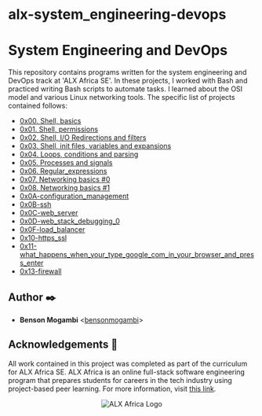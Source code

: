 # alx-system_engineering-devops

# System Engineering and DevOps

This repository contains programs written for the system engineering and DevOps track at 'ALX Africa SE'. In these projects, I worked with Bash and practiced writing Bash scripts to automate tasks. I learned about the OSI model and various Linux networking tools. 
The specific list of projects contained follows:

* [0x00. Shell, basics](./0x00-shell_basics)
* [0x01. Shell, permissions](./0x01-shell_permissions)
* [0x02. Shell, I/O Redirections and filters](./0x02-shell_redirections)
* [0x03. Shell, init files, variables and expansions](./0x03-shell_variables_expansions)
* [0x04. Loops, conditions and parsing](./0x04-loops_conditions_and_parsing)
* [0x05. Processes and signals](./0x05-processes_and_signals)
* [0x06. Regular_expressions](./0x06-regular_expressions)
* [0x07. Networking basics #0](./0x07-networking_basics)
* [0x08. Networking basics #1](./0x08-networking_basics_2)
* [0x0A-configuration_management](./0x0A-configuration_management)
* [0x0B-ssh](./0x0B-ssh)
* [0x0C-web_server](./0x0C-web_server)
* [0x0D-web_stack_debugging_0](./0x0D-web_stack_debugging_0)
* [0x0F-load_balancer](./0x0F-load_balancer)
* [0x10-https_ssl](./0x10-https_ssl)
* [0x11-what_happens_when_your_type_google_com_in_your_browser_and_press_enter](./0x11-what_happens_when_your_type_google_com_in_your_browser_and_press_enter)
* [0x13-firewall](./0x13-firewall)


## Author :black_nib:

* __Benson Mogambi__ <[bensonmogambi](https://github.com/bensonmogambi)>

## Acknowledgements :pray:

All work contained in this project was completed as part of the curriculum for ALX Africa SE. ALX Africa is an online full-stack software engineering program that prepares students for careers in the tech industry using project-based peer learning. For more information, visit [this link](https://www.alxafrica.com/).

<p align="center">
  <img
   src="https://www.alxafrica.com/wp-content/uploads/2022/01/header-logo.png"
       alt="ALX Africa Logo"
  >
</p>
